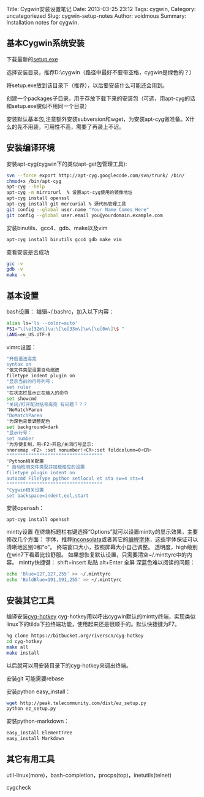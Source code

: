 Title: Cygwin安装设置笔记
Date: 2013-03-25 23:12
Tags: cygwin,
Category: uncategoriezed
Slug: cygwin-setup-notes
Author: voidmous
Summary: Installation notes for cygwin.

## 基本Cygwin系统安装

下载最新的[setup.exe](http://cygwin.com/setup.exe )

选择安装目录，推荐D:\cygwin（路径中最好不要带空格，cygwin是绿色的？）

将setup.exe放到该目录下（推荐），以后要安装什么可能还会用到。

创建一个packages子目录，用于存放下载下来的安装包（可选，用apt-cyg的话和setup.exe貌似不用同一个目录）

安装默认基本包,注意额外安装subversion和wget，为安装apt-cyg做准备。X什么的先不用装，可用性不高，需要了再装上不迟。

## 安装编译环境

安装apt-cyg(cygwin下的类似apt-get包管理工具):

```bash
svn --force export http://apt-cyg.googlecode.com/svn/trunk/ /bin/
chmod+x /bin/apt-cyg
apt-cyg --help
apt-cyg -m mirrorurl  % 设置apt-cyg使用的镜像地址
apt-cyg install openssl
apt-cyg install git mercurial % 源代码管理工具
git config --global user.name "Your Name Comes Here"
git config --global user.email you@yourdomain.example.com
```

安装binutils、gcc4、gdb、make以及vim
```bash
apt-cyg install binutils gcc4 gdb make vim
```
查看安装是否成功
```bash
gcc -v
gdb -v
make -v
```

## 基本设置
bash设置：
编辑~/.bashrc，加入以下内容：
```bash
alias ls='ls --color=auto'
PS1="\[\e[32m\]\u:\[\e[33m\]\w\[\e[0m\]\$ "
LANG=en_US.UTF-8
```
vimrc设置：

```bash
"开启语法高亮
syntax on
"依文件类型设置自动缩进
filetype indent plugin on
"显示当前的行号列号：
set ruler
"在状态栏显示正在输入的命令
set showcmd
"关闭/打开配对括号高亮 有问题？？？
"NoMatchParen
"DoMatchParen
"为深色背景调整配色
set background=dark
"显示行号：
set number
"为方便复制，用<F2>开启/关闭行号显示:
nnoremap <F2> :set nonumber!<CR>:set foldcolumn=0<CR>
"""""""""""""""""""""""""""""""""""
"Python相关配置
" 自动检测文件类型并加载相应的设置
filetype plugin indent on
autocmd FileType python setlocal et sta sw=4 sts=4
"""""""""""""""""""""""""""""""""""
"Cygwin相关设置
set backspace=indent,eol,start
```
安装openssh：
```
apt-cyg install openssh
```

mintty设置
在终端标题栏右键选择“Options”就可以设置mintty的显示效果，主要修改几个方面：
字体，推荐[Inconsolata](http://levien.com/type/myfonts/inconsolata.html )或者其它的[编程字体](http://www.lowing.org/fonts/ )，这些字体保证可以清晰地区别0和“o”。
终端窗口大小，按照屏幕大小自己调整。
透明度，high级别在win7下看着比较舒服。
如果想恢复默认设置，只需要清空~/.minttyrc中的内容。
mintty快捷键：
shift+insert 粘贴
alt+Enter 全屏
深蓝色难以阅读的问题：
```bash
echo 'Blue=127,127,255' >> ~/.minttyrc
echo 'BoldBlue=191,191,255' >> ~/.minttyrc
```

## 安装其它工具

编译安装[cyg-hotkey](http://riverslee.com/project/cyg-hotkey/ ) 
cyg-hotkey用以呼出cygwin默认的mintty终端，实现类似linux下的tilda下拉终端功能，使用起来还是很顺手的。默认快捷键为F7。
```bash
hg clone https://bitbucket.org/riverscn/cyg-hotkey
cd cyg-hotkey
make all
make install
```
以后就可以用安装目录下的cyg-hotkey来调出终端。

安装git
可能需要rebase

安装python easy_install：
```bash
wget http://peak.telecommunity.com/dist/ez_setup.py
python ez_setup.py
```
安装python-markdown：
```bash
easy_install ElementTree
easy_install Markdown
```

## 其它有用工具

util-linux(more)，bash-completion，procps(top)，inetutils(telnet)

cygcheck
